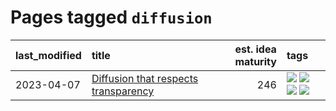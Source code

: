 # Pages tagged `diffusion`

|last_modified|title|est. idea maturity|tags
|:---|:---|---:|:---|
|2023-04-07|[Diffusion that respects transparency](../diffusion-that-respects-transparency.md)|246|[![](https://img.shields.io/badge/tag-completed-a68128)](../tags/completed.md) [![](https://img.shields.io/badge/tag-diffusion-4ed36d)](../tags/diffusion.md) [![](https://img.shields.io/badge/tag-image_processing-95bed6)](../tags/image_processing.md) [![](https://img.shields.io/badge/tag-transparency-a682e)](../tags/transparency.md)|